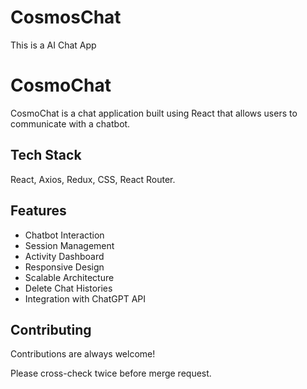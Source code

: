 # CosmosChat
This is a AI Chat App

# CosmoChat

CosmoChat is a chat application built using React that allows users to communicate with a chatbot.


## Tech Stack

React, Axios, Redux, CSS, React Router.


## Features

- Chatbot Interaction
- Session Management
- Activity Dashboard
- Responsive Design
- Scalable Architecture
- Delete Chat Histories
- Integration with ChatGPT API


## Contributing

Contributions are always welcome!

Please cross-check twice before merge request. 

